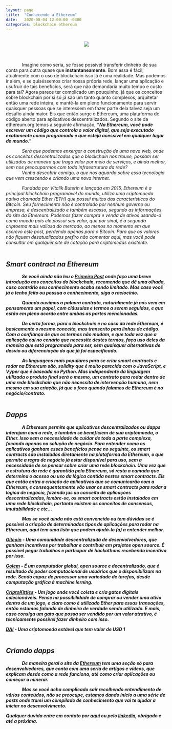 ```yaml
---
layout: page
title:  "Conhecendo a Ethereum"
date:   2020-08-04 12:00:00 -0300
categories: blockchain ethereum
---
```

<br/>
<div class="row">
    <div class="col-sm-12" style="text-align:center">
        <img src="https://siasky.net/NAAlKT14Z5kX9H2g0aIBBQhITHeoo1QZL-hguiOM6nEtrw">
    </div>
</div>
<br/>
<br/>

<span class="paragraph">Imagine como seria, se fosse possível transferir dinheiro de sua conta para outra quase que <strong>instantaneamente</strong>. Bom essa é fácil, atualmente com o uso de blockchain isso já é uma realidade. Mas podemos ir além, e se quiséssemos criar nossa própria rede, lançar uma aplicação e usufruir de tais benefícios, será que não demandaria muito tempo e custo para tal? Agora parece ter complicado um pouquinho, já que os conceitos sobre blockchain por si só já são um tanto quanto complexos, arquitetar então uma rede inteira, e mantê-la em pleno funcionamento para servir quaisquer pessoas que se interessem em fazer parte dela talvez seja um desafio ainda maior. Eis que então surge o Ethereum, uma plataforma de código aberto para aplicativos descentralizados. Segundo o site da ethereum.org temos a seguinte afirmação, <i><strong>"Na Ethereum, você pode escrever um código que controla o valor digital, que seja executado exatamente como programado e que esteja acessível em qualquer lugar do mundo."</strong>

<span class="paragraph">Será que podemos enxergar a construção de uma nova web, onde os conceitos descentralizados que o blockchain nos trouxe, possam ser utilizados de maneira que traga valor por meio de serviços, e ainda melhor, sem nos preocuparmos com toda infraestrutura da rede?<br/>
<span class="paragraph">Venha descobrir comigo, o que nos aguarda sobre essa tecnologia que vem crescendo e criando uma nova internet.

<span class="paragraph">Fundada por Vitalik Buterin e lançada em 2015, Ethereum é a principal blockchain programável do mundo, utiliza uma criptomoeda nativa chamada Ether (ETH) que possui muitas das características do Bitcoin. Seu fornecimento não é controlado por nenhum governo ou empresa, é descentralizado e também escasso, segundo as informações do site da Ethereum. Podemos fazer compra e venda de ativos usando-o como moeda pois ele possui seu valor, que por sinal, é a segunda criptoema mais valiosa do mercado, ao menos no momento em que escrevo este post, perdendo apenas para o Bitcoin. Para que os valores não fiquem desatualizados prefiro não comentar aqui, mas você pode consultar em qualquer site de cotação para criptomedas existente.
<br/>
<br/>


## <strong>Smart contract na Ethereum
<span class="paragraph">Se você ainda não leu o <a href="{{ site.baseurl }}{% link _posts/2020-07-01-quebrango-o-gelo.markdown %}">Primeiro Post</a> onde faço uma breve introdução aos conceitos do blockchain, recomendo que dê uma olhada, caso contrário seu conhecimento acaba sendo limitado. Mas caso você já o tenho feito ou possua o conhecimento, siga o raciocínio.

<span class="paragraph">Quando ouvimos a palavra contrato, naturalmente já nos vem em pensamento um papel, com cláusulas e termos a serem seguidos, e que estão em pleno acordo entre ambas as partes mencionadas.

<span class="paragraph">De certa forma, para o blockchain e no caso da rede Ethereum, é basicamente o mesmo conceito, mas transcrito para linhas de código. Com a confiança de que os termos não mudam, e que toda vez que a aplicação cai no cenário que necessite destes termos, faça uso deles da maneira que está programado para ser, sem quaisquer alternativas de desvio ou diferenciação do que já foi especificado.

<span class="paragraph">As linguagens mais populares para se criar smart contracts e rodar na Ethereum são, solidity que é muito parecida com o JavaScript, e Vyper que é baseada no Python. Mas independente da linguagem utilizada o produto final será o mesmo, um contrato para rodar dentro de uma rede blockchain que não necessita de intervenção humana, nem mesmo em sua criação, já que o foco quando falamos de Ethereum é no negócio/contrato.
<br/>
<br/>

## <strong>Dapps
<span class="paragraph">A Ethereum permite que aplicativos descentralizados ou dapps interajam com a rede, e também se beneficiem de sua criptomoeda, o Ether. Isso sem a necessidade de cuidar de toda a parte complexa, focando apenas na solução de negócio.
Para entender como os aplicativos ganham esses benefícios pense no seguinte, os smart contracts são instalados diretamente na plataforma da Ethereum, o que permite a regra de negócio já estar disponível para uso, sem a necessidade de se pensar sobre criar uma rede blockchain. Uma vez que a estrutura da rede é garantida pela Ethereum, só resta a camada que determina o acesso ou uso da lógica contida nestes smart contracts. 
Eis que então entra a criação de aplicativos que se comunicarão com a Ethereum, e consequentemente vão usar os smart contracts para rodar a lógica de negócio, fazendo jus ao conceito de aplicações descentralizadas, lembre-se, os smart contracts estão instalados em uma rede blockchain, portanto existem os conceitos de consensus, imutabilidade e etc...

<span class="paragraph">Mas se você ainda não está convencido ou tem dúvidas se é possível a criação de determinados tipos de aplicações para rodar na Ethereum, aqui tem uma lista que podem ajudá-lo (a) a entender melhor.

<strong><a href="https://gitcoin.co/landing">Gitcoin</a> - </strong>Uma comunidade descentralizada de desenvolvedores, que ganham incentivos por trabalhar e contribuir em projetos open source. É possível pegar trabalhos e participar de hackathons recebendo incentivo por isso.

<strong><a href="https://golem.network">Golem</a> - </strong>
É um computador global, open source e decentralizado, que é resultado do poder computacional de usuários que o disponibilizam na rede. Sendo capaz de processar uma variedade de tarefas, desde computação gráfica à machine lerning.

<strong><a href="http://www.cryptokitties.co">CriptoKitties</a> - </strong> 
Um jogo onde você coleta e cria gatos digitais colecionáveis. Pense na possibilidade de comprar ou vender uma ativo dentro de um jogo, e claro como é utilizado Ether para essas transações, então estamos falando de dinheiro de verdade sendo utilizado. E mais, caso consiga um gato que possa ser vendido por um valor atrativo, é tecnicamente possível fazer dinheiro com isso.

<strong><a href="https://makerdao.com/en">DAI</a> - </strong>
Uma criptomoeda estável que tem valor de USD 1
<br/>
<br/>

## <strong>Criando dapps
<span class="paragraph">De maneira geral o site da <a href="https://ethereum.org/en/developers/">Ethereum</a> tem uma seção só para desenvolvedores, que conta com uma seria de artigos e vídeos, que explicam desde como a rede funciona, até como criar aplicações ou começar a minerar. 

<span class="paragraph">Mas se você acha complicado sair recolhendo entendimento de vários conteúdos, não se preocupe, estamos dando início a uma série de posts onde trarei um compilado de conhecimento que vai te ajudar a iniciar no desenvolvimento.<br/>


Qualquer duvida entre em contato por <a href="/contact/">aqui</a> ou pelo <a href="https://www.linkedin.com/in/erion-ricardo-barasuol-82722a30/">linkedin</a>, obrigado e até a próxima.


<style>
.paragraph {
    margin-left: 50px;
}
</style>